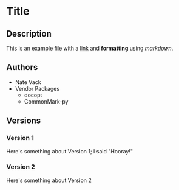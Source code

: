 # Title

## Description

This is an example file with a [link](https://github.com/njvack/markdown-to-json)
and **formatting** using _markdown_.

## Authors

* Nate Vack
* Vendor Packages
  * docopt
  * CommonMark-py

## Versions

### Version 1

Here's something about Version 1; I said "Hooray!"

### Version 2

Here's something about Version 2
